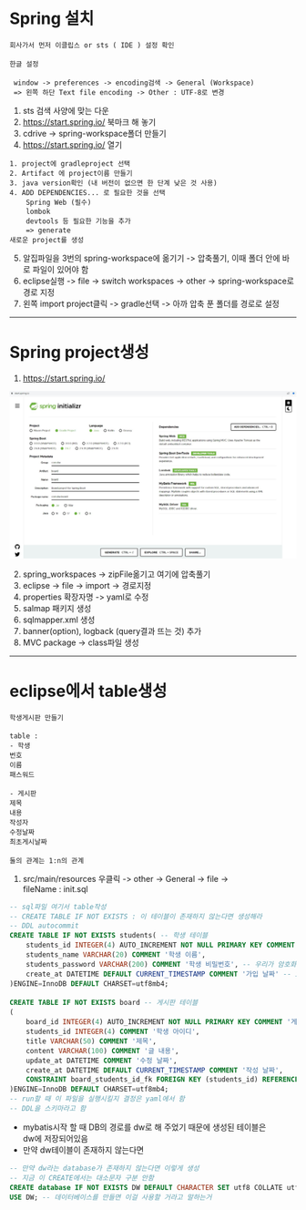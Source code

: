 # Spring 설치
```
회사가서 먼저 이클립스 or sts ( IDE ) 설정 확인  

한글 설정

 window -> preferences -> encoding검색 -> General (Workspace)
 => 왼쪽 하단 Text file encoding -> Other : UTF-8로 변경
 ```
 
1. sts 검색 사양에 맞는 다운  
2. https://start.spring.io/ 북마크 해 놓기  
3. cdrive -> spring-workspace폴더 만들기  
4. https://start.spring.io/ 열기
```
1. project에 gradleproject 선택
2. Artifact 에 project이름 만들기
3. java version확인 (내 버전이 없으면 한 단계 낮은 것 사용)
4. ADD DEPENDENCIES... 로 필요한 것을 선택
    Spring Web (필수)
    lombok
    devtools 등 필요한 기능을 추가
    => generate
새로운 project를 생성
```
5. 알집파일을 3번의 spring-workspace에 옮기기 -> 압축풀기, 이때 폴더 안에 바로 파일이 있어야 함
6. eclipse실행 -> file -> switch workspaces -> other -> spring-workspace로 경로 지정
7. 왼쪽 import project클릭 -> gradle선택 -> 아까 압축 푼 폴더를 경로로 설정

---
# Spring project생성
1. https://start.spring.io/  

![jsp](../spring_study/img/jsp.JPG)  

2. spring_workspaces -> zipFile옮기고 여기에 압축풀기
3. eclipse -> file -> import -> 경로지정
4. properties 확장자명 -> yaml로 수정
5. salmap 패키지 생성
6. sqlmapper.xml 생성
7. banner(option), logback (query결과 뜨는 것) 추가
8. MVC package -> class파일 생성

---
# eclipse에서 table생성
```
학생게시판 만들기

table : 
- 학생 
번호
이름
패스워드

- 게시판
제목
내용
작성자
수정날짜
최초게시날짜

둘의 관계는 1:n의 관계
```
1. src/main/resources 우클릭 -> other -> General -> file ->  
fileName : init.sql
```sql
-- sql파일 여기서 table작성
-- CREATE TABLE IF NOT EXISTS : 이 테이블이 존재하지 않는다면 생성해라
-- DDL autocommit
CREATE TABLE IF NOT EXISTS students( -- 학생 테이블
	students_id INTEGER(4) AUTO_INCREMENT NOT NULL PRIMARY KEY COMMENT '학생 아이디',
    students_name VARCHAR(20) COMMENT '학생 이름',
    students_password VARCHAR(200) COMMENT '학생 비밀번호', -- 우리가 암호화해서 저장하기 때문에 글자수 제한을 크게 해야함
    create_at DATETIME DEFAULT CURRENT_TIMESTAMP COMMENT '가입 날짜' -- insert할때 입력 안하면 디폴트로 현재시간을 넣어 주겠다
)ENGINE=InnoDB DEFAULT CHARSET=utf8mb4;

CREATE TABLE IF NOT EXISTS board -- 게시판 테이블
( 
    board_id INTEGER(4) AUTO_INCREMENT NOT NULL PRIMARY KEY COMMENT '게시판 아이디',
    students_id INTEGER(4) COMMENT '학생 아이디',
    title VARCHAR(50) COMMENT '제목',
    content VARCHAR(100) COMMENT '글 내용',
    update_at DATETIME COMMENT '수정 날짜',
    create_at DATETIME DEFAULT CURRENT_TIMESTAMP COMMENT '작성 날짜',
    CONSTRAINT board_students_id_fk FOREIGN KEY (students_id) REFERENCES students(students_id)
)ENGINE=InnoDB DEFAULT CHARSET=utf8mb4;
-- run할 때 이 파일을 실행시킬지 결정은 yaml에서 함
-- DDL을 스키마라고 함
```
- mybatis시작 할 때 DB의 경로를 dw로 해 주었기 때문에 생성된 테이블은  
dw에 저장되어있음
- 만약 dw테이블이 존재하지 않는다면
```sql
-- 만약 dw라는 database가 존재하지 않는다면 이렇게 생성
-- 지금 이 CREATE에서는 대소문자 구분 안함
CREATE database IF NOT EXISTS DW DEFAULT CHARACTER SET utf8 COLLATE utf8_general_ci;
USE DW; -- 데이터베이스를 만들면 이걸 사용할 거라고 말하는거 
```


